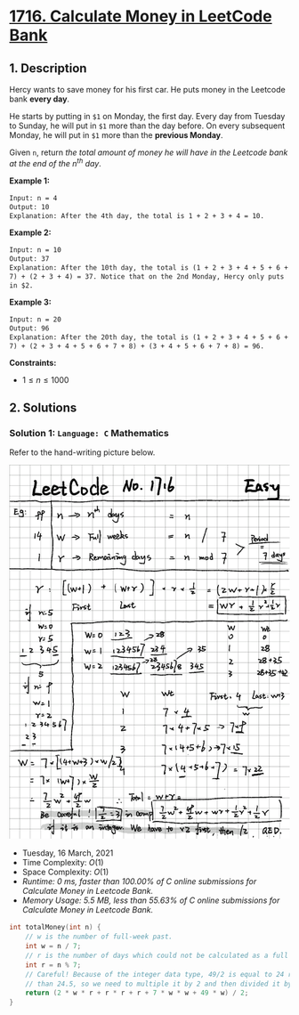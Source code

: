# [1716. Calculate Money in LeetCode Bank](https://leetcode.com/problems/calculate-money-in-leetcode-bank/)

## 1. Description

Hercy wants to save money for his first car. He puts money in the Leetcode bank **every day**.

He starts by putting in `$1` on Monday, the first day. Every day from Tuesday to Sunday, he will put in `$1` more than the day before. On every subsequent Monday, he will put in `$1` more than the **previous Monday**.

Given `n`, return *the total amount of money he will have in the Leetcode bank at the end of the $n^{\text{th}}$ day*.

**Example 1:**

```
Input: n = 4
Output: 10
Explanation: After the 4th day, the total is 1 + 2 + 3 + 4 = 10.
```

**Example 2:**

```
Input: n = 10
Output: 37
Explanation: After the 10th day, the total is (1 + 2 + 3 + 4 + 5 + 6 + 7) + (2 + 3 + 4) = 37. Notice that on the 2nd Monday, Hercy only puts in $2.
```

**Example 3:**

```
Input: n = 20
Output: 96
Explanation: After the 20th day, the total is (1 + 2 + 3 + 4 + 5 + 6 + 7) + (2 + 3 + 4 + 5 + 6 + 7 + 8) + (3 + 4 + 5 + 6 + 7 + 8) = 96.
```

**Constraints:**

- $1 \leq n \leq 1000$

## 2. Solutions

### Solution 1: `Language: C` Mathematics

Refer to the hand-writing picture below.

![](leetcode_1716.png)

- Tuesday, 16 March, 2021
- Time Complexity: $O(1)$
- Space Complexity: $O(1)$
- *Runtime: 0 ms, faster than 100.00% of C online submissions for Calculate Money in Leetcode Bank.*
- *Memory Usage: 5.5 MB, less than 55.63% of C online submissions for Calculate Money in Leetcode Bank.*

```C
int totalMoney(int n) {
    // w is the number of full-week past.
    int w = n / 7;
    // r is the number of days which could not be calculated as a full week.
    int r = n % 7;
    // Careful! Because of the integer data type, 49/2 is equal to 24 rather
    // than 24.5, so we need to multiple it by 2 and then divided it by 2.
    return (2 * w * r + r * r + r + 7 * w * w + 49 * w) / 2;
}
```
